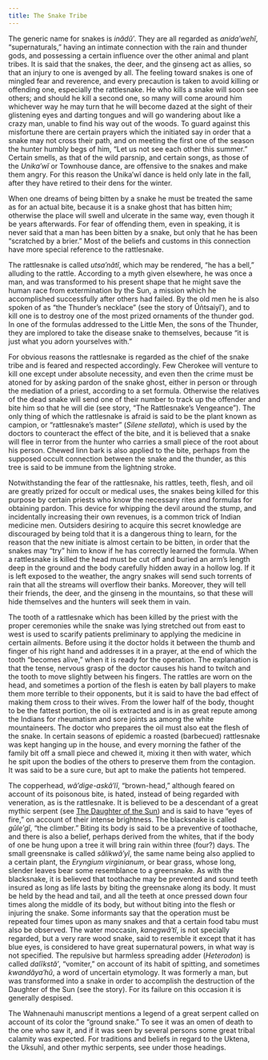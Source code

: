 ```yaml
---
title: The Snake Tribe
---
```


The generic name for snakes is _inădû′_. They are all regarded as _anida′wehĭ_, “supernaturals,” having an intimate connection with the rain and thunder gods, and possessing a certain influence over the other animal and plant tribes. It is said that the snakes, the deer, and the ginseng act as allies, so that an injury to one is avenged by all. The feeling toward snakes is one of mingled fear and reverence, and every precaution is taken to avoid killing or offending one, especially the rattlesnake. He who kills a snake will soon see others; and should he kill a second one, so many will come around him whichever way he may turn that he will become dazed at the sight of their glistening eyes and darting tongues and will go wandering about like a crazy man, unable to find his way out of the woods. To guard against this misfortune there are certain prayers which the initiated say in order that a snake may not cross their path, and on meeting the first one of the season the hunter humbly begs of him, “Let us not see each other this summer.” Certain smells, as that of the wild parsnip, and certain songs, as those of the _Unika′wĭ_ or Townhouse dance, are offensive to the snakes and make them angry. For this reason the Unika′wĭ dance is held only late in the fall, after they have retired to their dens for the winter.

When one dreams of being bitten by a snake he must be treated the same as for an actual bite, because it is a snake ghost that has bitten him; otherwise the place will swell and ulcerate in the same way, even though it be years afterwards. For fear of offending them, even in speaking, it is never said that a man has been bitten by a snake, but only that he has been “scratched by a brier.” Most of the beliefs and customs in this connection have more special reference to the rattlesnake.

The rattlesnake is called _utsa′nătĭ_, which may be rendered, “he has a bell,” alluding to the rattle. According to a myth given elsewhere, he was once a man, and was transformed to his present shape that he might save the human race from extermination by the Sun, a mission which he accomplished successfully after others had failed. By the old men he is also spoken of as “the Thunder’s necklace” (see the story of Ûñtsaiyĭ′), and to kill one is to destroy one of the most prized ornaments of the thunder god. In one of the formulas addressed to the Little Men, the sons of the Thunder, they are implored to take the disease snake to themselves, because “it is just what you adorn yourselves with.”

For obvious reasons the rattlesnake is regarded as the chief of the snake tribe and is feared and respected accordingly. Few Cherokee will venture to kill one except under absolute necessity, and even then the crime must be atoned for by asking pardon of the snake ghost, either in person or through the mediation of a priest, according to a set formula. Otherwise the relatives of the dead snake will send one of their number to track up the offender and bite him so that he will die (see story, “The Rattlesnake’s Vengeance”). The only thing of which the rattlesnake is afraid is said to be the plant known as campion, or “rattlesnake’s master” (_Silene stellata_), which is used by the doctors to counteract the effect of the bite, and it is believed that a snake will flee in terror from the hunter who carries a small piece of the root about his person. Chewed linn bark is also applied to the bite, perhaps from the supposed occult connection between the snake and the thunder, as this tree is said to be immune from the lightning stroke.

Notwithstanding the fear of the rattlesnake, his rattles, teeth, flesh, and oil are greatly prized for occult or medical uses, the snakes being killed for this purpose by certain priests who know the necessary rites and formulas for obtaining pardon. This device for whipping the devil around the stump, and incidentally increasing their own revenues, is a common trick of Indian medicine men. Outsiders desiring to acquire this secret knowledge are discouraged by being told that it is a dangerous thing to learn, for the reason that the new initiate is almost certain to be bitten, in order that the snakes may “try” him to know if he has correctly learned the formula. When a rattlesnake is killed the head must be cut off and buried an arm’s length deep in the ground and the body carefully hidden away in a hollow log. If it is left exposed to the weather, the angry snakes will send such torrents of rain that all the streams will overflow their banks. Moreover, they will tell their friends, the deer, and the ginseng in the mountains, so that these will hide themselves and the hunters will seek them in vain.

The tooth of a rattlesnake which has been killed by the priest with the proper ceremonies while the snake was lying stretched out from east to west is used to scarify patients preliminary to applying the medicine in certain ailments. Before using it the doctor holds it between the thumb and finger of his right hand and addresses it in a prayer, at the end of which the tooth “becomes alive,” when it is ready for the operation. The explanation is that the tense, nervous grasp of the doctor causes his hand to twitch and the tooth to move slightly between his fingers. The rattles are worn on the head, and sometimes a portion of the flesh is eaten by ball players to make them more terrible to their opponents, but it is said to have the bad effect of making them cross to their wives. From the lower half of the body, thought to be the fattest portion, the oil is extracted and is in as great repute among the Indians for rheumatism and sore joints as among the white mountaineers. The doctor who prepares the oil must also eat the flesh of the snake. In certain seasons of epidemic a roasted (barbecued) rattlesnake was kept hanging up in the house, and every morning the father of the family bit off a small piece and chewed it, mixing it then with water, which he spit upon the bodies of the others to preserve them from the contagion. It was said to be a sure cure, but apt to make the patients hot tempered.

The copperhead, _wâ′dige-askâ′lĭ_, “brown-head,” although feared on account of its poisonous bite, is hated, instead of being regarded with veneration, as is the rattlesnake. It is believed to be a descendant of a great mythic serpent (see [The Daughter of the Sun](</Cosmos/The Daughter of the Sun.html>)) and is said to have “eyes of fire,” on account of their intense brightness. The blacksnake is called _gûle′gĭ_, “the climber.” Biting its body is said to be a preventive of toothache, and there is also a belief, perhaps derived from the whites, that if the body of one be hung upon a tree it will bring rain within three (four?) days. The small greensnake is called _sălikwâ′yĭ_, the same name being also applied to a certain plant, the _Eryngium virginianum_, or bear grass, whose long, slender leaves bear some resemblance to a greensnake. As with the blacksnake, it is believed that toothache may be prevented and sound teeth insured as long as life lasts by biting the greensnake along its body. It must be held by the head and tail, and all the teeth at once pressed down four times along the middle of its body, but without biting into the flesh or injuring the snake. Some informants say that the operation must be repeated four times upon as many snakes and that a certain food tabu must also be observed. The water moccasin, _kanegwâ′tĭ_, is not specially regarded, but a very rare wood snake, said to resemble it except that it has blue eyes, is considered to have great supernatural powers, in what way is not specified. The repulsive but harmless spreading adder (_Heterodon_) is called _dalĭkstă′_, “vomiter,” on account of its habit of spitting, and sometimes _kwandăya′hû_, a word of uncertain etymology. It was formerly a man, but was transformed into a snake in order to accomplish the destruction of the Daughter of the Sun (see the story). For its failure on this occasion it is generally despised.

The Wahnenauhi manuscript mentions a legend of a great serpent called on account of its color the “ground snake.” To see it was an omen of death to the one who saw it, and if it was seen by several persons some great tribal calamity was expected. For traditions and beliefs in regard to the Uktena, the Uksuhĭ, and other mythic serpents, see under those headings.
